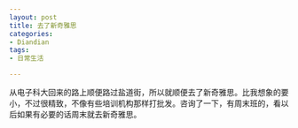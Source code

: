```yaml
---
layout: post
title: 去了新奇雅思
categories:
- Diandian
tags:
- 日常生活

---
```

从电子科大回来的路上顺便路过盐道街，所以就顺便去了新奇雅思。比我想象的要小，不过很精致，不像有些培训机构那样打批发。咨询了一下，有周末班的，看以后如果有必要的话周末就去新奇雅思。